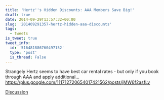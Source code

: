 ```yaml
---
title: 'Hertz''s Hidden Discounts: AAA Members Save Big!'
draft: true
date: 2014-09-29T13:57:32+00:00
slug: '201409291357-hertz-hidden-aaa-discounts'
tags:
  - tweets
is_tweet: true
tweet_info:
  id: '516481886760497152'
  type: 'post'
  is_thread: False
---
```




Strangely Hertz seems to have best car rental rates - but only if you book through AAA and apply additional… <https://plus.google.com/111712720654017421562/posts/jMW6f2asfLv>

[Discussion](https://x.com/sytelus/status/516481886760497152)
